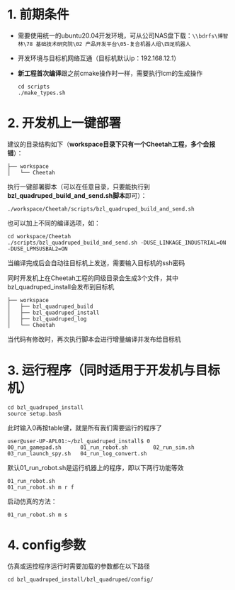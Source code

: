 # 1. 前期条件

* 需要使用统一的ubuntu20.04开发环境，可从公司NAS盘下载：`\\bdrfs\博智林\78 基础技术研究院\02 产品开发平台\05-复合机器人组\四足机器人`
* 开发环境与目标机网络互通（目标机默认ip：192.168.12.1）
* **新工程首次编译**跟之前cmake操作时一样，需要执行lcm的生成操作

  ```
  cd scripts
  ./make_types.sh
  ```

# 2. 开发机上一键部署

建议的目录结构如下（**workspace目录下只有一个Cheetah工程，多个会报错**）：

```
├── workspace
│   └── Cheetah
```

执行一键部署脚本（可以在任意目录，只要能执行到**bzl_quadruped_build_and_send.sh脚本**即可）：

```
./workspace/Cheetah/scripts/bzl_quadruped_build_and_send.sh
```

也可以加上不同的编译选项，如：

```
cd workspace/Cheetah
./scripts/bzl_quadruped_build_and_send.sh -DUSE_LINKAGE_INDUSTRIAL=ON -DUSE_LPMSUSBAL2=ON
```

当编译完成后会自动往目标机上发送，需要输入目标机的ssh密码

同时开发机上在Cheetah工程的同级目录会生成3个文件，其中bzl_quadruped_install会发布到目标机

```
├── workspace
│   ├── bzl_quadruped_build
│   ├── bzl_quadruped_install
│   ├── bzl_quadruped_log
│   └── Cheetah
```

当代码有修改时，再次执行脚本会进行增量编译并发布给目标机

# 3. 运行程序（同时适用于开发机与目标机）

```
cd bzl_quadruped_install
source setup.bash
```

此时输入0再按table键，就是所有我们需要运行的程序了

```
user@user-UP-APL01:~/bzl_quadruped_install$ 0
00_run_gamepad.sh      01_run_robot.sh        02_run_sim.sh          03_run_launch_spy.sh   04_run_log_convert.sh
```

默认01_run_robot.sh是运行机器上的程序，即以下两行功能等效

```
01_run_robot.sh
01_run_robot.sh m r f
```

启动仿真的方法：

```
01_run_robot.sh m s
```

# 4. config参数

仿真或运控程序运行时需要加载的参数都在以下路径

```
cd bzl_quadruped_install/bzl_quadruped/config/
```
